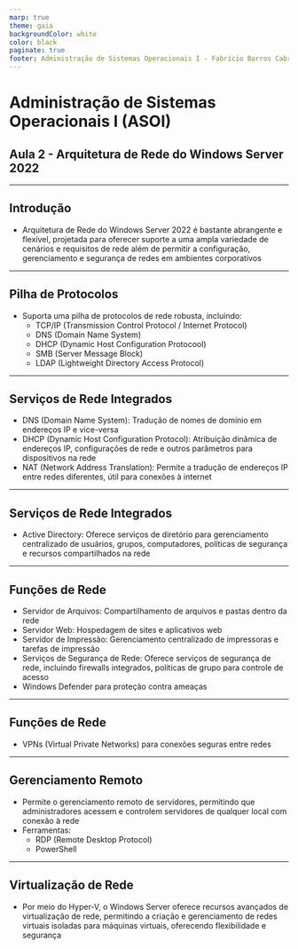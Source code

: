 ```yaml
---
marp: true
theme: gaia
backgroundColor: white
color: black
paginate: true
footer: Administração de Sistemas Operacionais I - Fabrício Barros Cabral <<fabricio.cabral@ead.ifpe.edu.br>>
---
```

<style>
img[alt~="center"] {
    display: block;
    margin: 0 auto;
}
</style>

<!-- _paginate: false -->
# **Administração de Sistemas Operacionais I (ASOI)**

## Aula 2 - Arquitetura de Rede do Windows Server 2022

---

## Introdução

- Arquitetura de Rede do Windows Server 2022 é bastante abrangente e flexível, projetada para oferecer suporte a uma ampla variedade de cenários e requisitos de rede além de permitir a configuração, gerenciamento e segurança de redes em ambientes corporativos

---

## Pilha de Protocolos

- Suporta uma pilha de protocolos de rede robusta, incluindo:
  - TCP/IP (Transmission Control Protocol / Internet Protocol)
  - DNS (Domain Name System)
  - DHCP (Dynamic Host Configuration Protocool)
  - SMB (Server Message Block)
  - LDAP (Lightweight Directory Access Protocol)

---

## Serviços de Rede Integrados

- DNS (Domain Name System): Tradução de nomes de domínio em endereços IP e vice-versa
- DHCP (Dynamic Host Configuration Protocol): Atribuição dinâmica de endereços IP, configurações de rede e outros parâmetros para dispositivos na rede
- NAT (Network Address Translation): Permite a tradução de endereços IP entre redes diferentes, útil para conexões à internet

---

## Serviços de Rede Integrados

- Active Directory: Oferece serviços de diretório para gerenciamento centralizado de usuários, grupos, computadores, políticas de segurança e recursos compartilhados na rede

---

## Funções de Rede

- Servidor de Arquivos: Compartilhamento de arquivos e pastas dentro da rede
- Servidor Web: Hospedagem de sites e aplicativos web
- Servidor de Impressão: Gerenciamento centralizado de impressoras e tarefas de impressão
- Serviços de Segurança de Rede: Oferece serviços de segurança de rede, incluindo firewalls integrados, políticas de grupo para controle de acesso
- Windows Defender para proteção contra ameaças

---

## Funções de Rede

- VPNs (Virtual Private Networks) para conexões seguras entre redes

---

## Gerenciamento Remoto

- Permite o gerenciamento remoto de servidores, permitindo que administradores acessem e controlem servidores de qualquer local com conexão à rede
- Ferramentas:
  - RDP (Remote Desktop Protocol)
  - PowerShell 

---

## Virtualização de Rede

- Por meio do Hyper-V, o Windows Server oferece recursos avançados de virtualização de rede, permitindo a criação e gerenciamento de redes virtuais isoladas para máquinas virtuais, oferecendo flexibilidade e segurança